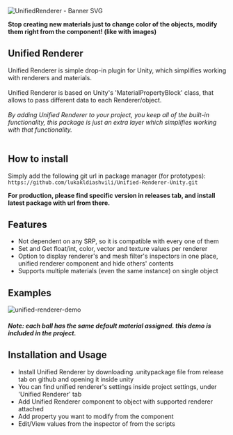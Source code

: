 ![UnifiedRenderer - Banner SVG](https://user-images.githubusercontent.com/42884387/115162333-fda57000-a0b3-11eb-9bf0-f4876e7bba8b.png)

<b>Stop creating new materials just to change color of the objects, modify them right from the component! (like with images)</b>

## Unified Renderer

Unified Renderer is simple drop-in plugin for Unity, which simplifies working with renderers and materials.<br><br>
Unified Renderer is based on Unity's 'MaterialPropertyBlock' class, that allows to pass different data to each Renderer/object.<br><br>
<i>By adding Unified Renderer to your project, you keep all of the built-in functionality, this package is just an extra layer which simplifies working with that functionality.</i><br><br>

## How to install
Simply add the following git url in package manager (for prototypes):<br>
```https://github.com/lukakldiashvili/Unified-Renderer-Unity.git```<br>

<b>For production, please find specific version in releases tab, and install latest package with url from there.</b>

## Features

- Not dependent on any SRP, so it is compatible with every one of them
- Set and Get float/int, color, vector and texture values per renderer
- Option to display renderer's and mesh filter's inspectors in one place, unified renderer component and hide others' contents
- Supports multiple materials (even the same instance) on single object

## Examples

![unified-renderer-demo](https://user-images.githubusercontent.com/42884387/119264266-763ba700-bbf3-11eb-8f1a-5fe32bd40a6b.gif)
#### <i> Note: each ball has the same default material assigned. this demo is included in the project. </i>

## Installation and Usage

- Install Unified Renderer by downloading .unitypackage file from release tab on github and opening it inside unity
- You can find unified renderer's settings inside project settings, under 'Unified Renderer' tab
- Add Unified Renderer component to object with supported renderer attached
- Add property you want to modify from the component
- Edit/View values from the inspector of from the scripts
